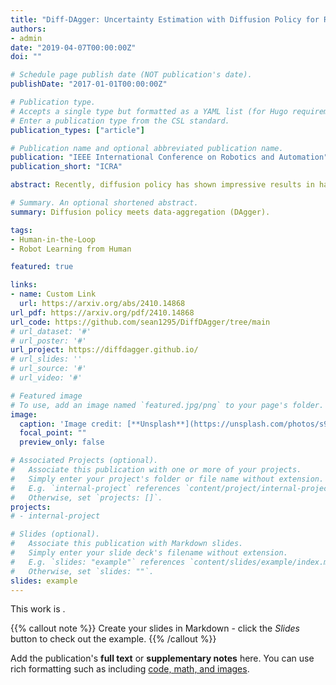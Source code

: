 ```yaml
---
title: "Diff-DAgger: Uncertainty Estimation with Diffusion Policy for Robotic Manipulation"
authors:
- admin
date: "2019-04-07T00:00:00Z"
doi: ""

# Schedule page publish date (NOT publication's date).
publishDate: "2017-01-01T00:00:00Z"

# Publication type.
# Accepts a single type but formatted as a YAML list (for Hugo requirements).
# Enter a publication type from the CSL standard.
publication_types: ["article"]

# Publication name and optional abbreviated publication name.
publication: "IEEE International Conference on Robotics and Automation"
publication_short: "ICRA"

abstract: Recently, diffusion policy has shown impressive results in handling multi-modal tasks in robotic manipulation. However, it has fundamental limitations in out-of-distribution failures that persist due to compounding errors and its limited capability to extrapolate. One way to address these limitations is robot-gated DAgger, an interactive imitation learning with a robot query system to actively seek expert help during policy rollout. We introduce Diff-DAgger, an efficient robot-gated DAgger algorithm that leverages the training objective of diffusion policy. We evaluate Diff-DAgger across different robot tasks including stacking, pushing, and plugging, and show that Diff-DAgger improves the task failure prediction by 39.0, the task completion rate by 20.6, and reduces the wall-clock time by a factor of 7.8.

# Summary. An optional shortened abstract.
summary: Diffusion policy meets data-aggregation (DAgger).

tags:
- Human-in-the-Loop
- Robot Learning from Human

featured: true

links:
- name: Custom Link
  url: https://arxiv.org/abs/2410.14868
url_pdf: https://arxiv.org/pdf/2410.14868
url_code: https://github.com/sean1295/DiffDAgger/tree/main
# url_dataset: '#'
# url_poster: '#'
url_project: https://diffdagger.github.io/
# url_slides: ''
# url_source: '#'
# url_video: '#'

# Featured image
# To use, add an image named `featured.jpg/png` to your page's folder. 
image:
  caption: 'Image credit: [**Unsplash**](https://unsplash.com/photos/s9CC2SKySJM)'
  focal_point: ""
  preview_only: false

# Associated Projects (optional).
#   Associate this publication with one or more of your projects.
#   Simply enter your project's folder or file name without extension.
#   E.g. `internal-project` references `content/project/internal-project/index.md`.
#   Otherwise, set `projects: []`.
projects:
# - internal-project

# Slides (optional).
#   Associate this publication with Markdown slides.
#   Simply enter your slide deck's filename without extension.
#   E.g. `slides: "example"` references `content/slides/example/index.md`.
#   Otherwise, set `slides: ""`.
slides: example
---
```


This work is .

{{% callout note %}}
Create your slides in Markdown - click the *Slides* button to check out the example.
{{% /callout %}}

Add the publication's **full text** or **supplementary notes** here. You can use rich formatting such as including [code, math, and images](https://docs.hugoblox.com/content/writing-markdown-latex/).
